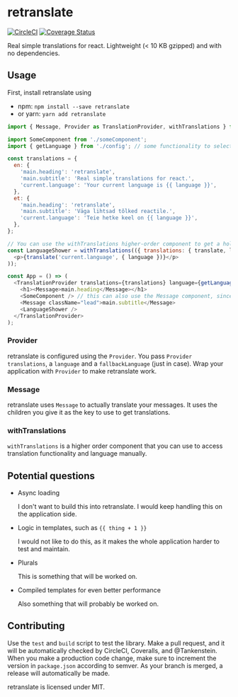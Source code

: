 retranslate
===========
[![CircleCI](https://circleci.com/gh/Tankenstein/retranslate/tree/master.svg?style=shield)](https://circleci.com/gh/Tankenstein/retranslate/tree/master) [![Coverage Status](https://coveralls.io/repos/github/Tankenstein/retranslate/badge.svg)](https://coveralls.io/github/Tankenstein/retranslate)

Real simple translations for react. Lightweight (< 10 KB gzipped) and with no dependencies.

## Usage

First, install retranslate using
+ npm: `npm install --save retranslate`
+ or yarn: `yarn add retranslate`

```javascript
import { Message, Provider as TranslationProvider, withTranslations } from 'retranslate';

import SomeComponent from './someComponent';
import { getLanguage } from './config'; // some functionality to select a language, in this example, hopefully returning en or et.

const translations = {
  en: {
    'main.heading': 'retranslate',
    'main.subtitle': 'Real simple translations for react.',
    'current.language': 'Your current language is {{ language }}',
  },
  et: {
    'main.heading': 'retranslate',
    'main.subtitle': 'Väga lihtsad tõlked reactile.',
    'current.language': 'Teie hetke keel on {{ language }}',
  },
};

// You can use the withTranslations higher-order component to get a hold of the current language and the translate function.
const LanguageShower = withTranslations(({ translations: { translate, language } }) => (
  <p>{translate('current.language', { language })}</p>
));

const App = () => (
  <TranslationProvider translations={translations} language={getLanguage()} fallbackLanguage="en">
    <h1><Message>main.heading</Message></h1>
    <SomeComponent /> // this can also use the Message component, since there is a Provider up the tree.
    <Message className="lead">main.subtitle</Message>
    <LanguageShower />
  </TranslationProvider>
);
```

### Provider

retranslate is configured using the `Provider`. You pass `Provider` `translations`, a `language` and a `fallbackLanguage` (just in case). Wrap your application with `Provider` to make retranslate work.

### Message

retranslate uses `Message` to actually translate your messages. It uses the children you give it as the key to use to get translations.

### withTranslations

`withTranslations` is a higher order component that you can use to access translation functionality and language manually.

## Potential questions

+ Async loading

  I don't want to build this into retranslate. I would keep handling this on the application side.

+ Logic in templates, such as `{{ thing + 1 }}`

  I would not like to do this, as it makes the whole application harder to test and maintain.

+ Plurals

  This is something that will be worked on.

+ Compiled templates for even better performance

  Also something that will probably be worked on.

## Contributing

Use the `test` and `build` script to test the library. Make a pull request, and it will be automatically checked by CircleCI, Coveralls, and @Tankenstein. When you make a production code change, make sure to increment the version in `package.json` according to semver. As your branch is merged, a release will automatically be made.

retranslate is licensed under MIT.
